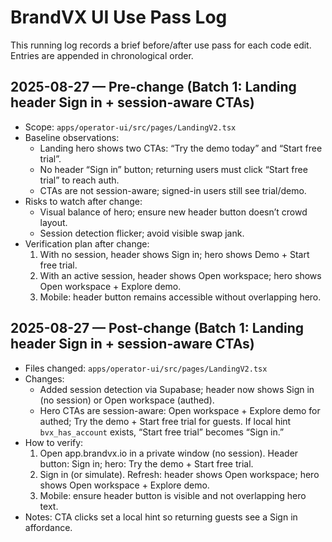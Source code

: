 # BrandVX UI Use Pass Log

This running log records a brief before/after use pass for each code edit. Entries are appended in chronological order.

## 2025-08-27 — Pre-change (Batch 1: Landing header Sign in + session-aware CTAs)
- Scope: `apps/operator-ui/src/pages/LandingV2.tsx`
- Baseline observations:
  - Landing hero shows two CTAs: “Try the demo today” and “Start free trial”.
  - No header “Sign in” button; returning users must click “Start free trial” to reach auth.
  - CTAs are not session-aware; signed-in users still see trial/demo.
- Risks to watch after change:
  - Visual balance of hero; ensure new header button doesn’t crowd layout.
  - Session detection flicker; avoid visible swap jank.
- Verification plan after change:
  1) With no session, header shows Sign in; hero shows Demo + Start free trial.
  2) With an active session, header shows Open workspace; hero shows Open workspace + Explore demo.
  3) Mobile: header button remains accessible without overlapping hero.

## 2025-08-27 — Post-change (Batch 1: Landing header Sign in + session-aware CTAs)
- Files changed: `apps/operator-ui/src/pages/LandingV2.tsx`
- Changes:
  - Added session detection via Supabase; header now shows Sign in (no session) or Open workspace (authed).
  - Hero CTAs are session-aware: Open workspace + Explore demo for authed; Try the demo + Start free trial for guests. If local hint `bvx_has_account` exists, “Start free trial” becomes “Sign in.”
- How to verify:
  1) Open app.brandvx.io in a private window (no session). Header button: Sign in; hero: Try the demo + Start free trial.
  2) Sign in (or simulate). Refresh: header shows Open workspace; hero shows Open workspace + Explore demo.
  3) Mobile: ensure header button is visible and not overlapping hero text.
- Notes: CTA clicks set a local hint so returning guests see a Sign in affordance.


